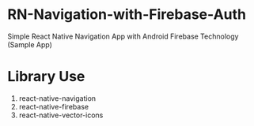 # RN-Navigation-with-Firebase-Auth
Simple React Native Navigation App with Android Firebase Technology (Sample App)

# Library Use
1) react-native-navigation
2) react-native-firebase
3) react-native-vector-icons

